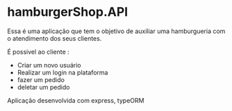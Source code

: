 # hamburgerShop.API

Essa é uma aplicação que tem o objetivo de auxiliar uma hamburgueria com o atendimento dos seus clientes.

É possivel ao cliente : 
- Criar um novo usuário
- Realizar um login na plataforma 
- fazer um pedido 
- deletar um pedido 

Aplicação desenvolvida com express, typeORM 
